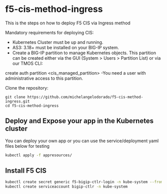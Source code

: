 # f5-cis-method-ingress

This is the steps on how to deploy F5 CIS via Ingress method

Mandatory requirements for deploying CIS:

- Kubernetes Cluster must be up and running.
- AS3: 3.18+ must be installed on your BIG-IP system.
- Create a BIG-IP partition to manage Kubernetes objects. This partition can be created either via the GUI (System > Users > Partition List) or via our TMOS CLI:

create auth partition <cis_managed_partition>
-You need a user with administrative access to this partition.

Clone the repository:

```
git clone https://github.com/michelangelodorado/f5-cis-method-ingress.git
cd f5-cis-method-ingress
```

## Deploy and Expose your app in the Kubernetes cluster

You can deploy your own app or you can use the service/deployment yaml files below for testing

```bash
kubectl apply -f appresources/
```

## Install F5 CIS

```bash
kubectl create secret generic f5-bigip-ctlr-login -n kube-system --from-literal=username=admin --from-literal=password=<password>
kubectl create serviceaccount bigip-ctlr -n kube-system
```
